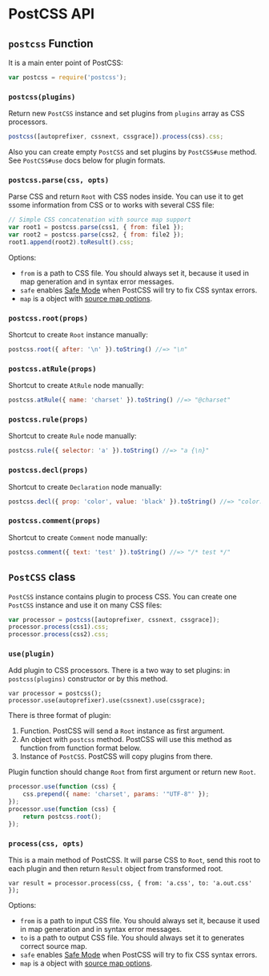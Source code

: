 # PostCSS API

## `postcss` Function

It is a main enter point of PostCSS:

```js
var postcss = require('postcss');
```

### `postcss(plugins)`

Return new `PostCSS` instance and set plugins from `plugins` array
as CSS processors.

```js
postcss([autoprefixer, cssnext, cssgrace]).process(css).css;
```

Also you can create empty `PostCSS` and set plugins by `PostCSS#use` method.
See `PostCSS#use` docs below for plugin formats.

### `postcss.parse(css, opts)`

Parse CSS and return `Root` with CSS nodes inside. You can use it to get ssome
information from CSS or to works with several CSS file:

```js
// Simple CSS concatenation with source map support
var root1 = postcss.parse(css1, { from: file1 });
var root2 = postcss.parse(css2, { from: file2 });
root1.append(root2).toResult().css;
```

Options:

* `from` is a path to CSS file. You should always set it, because it used
  in map generation and in syntax error messages.
* `safe` enables [Safe Mode] when PostCSS will try to fix CSS syntax errors.
* `map` is a object with [source map options].

[source map options]: https://github.com/postcss/postcss#source-map-1
[Safe Mode]:          https://github.com/postcss/postcss#safe-mode

### `postcss.root(props)`

Shortcut to create `Root` instance manually:

```js
postcss.root({ after: '\n' }).toString() //=> "\n"
```

### `postcss.atRule(props)`

Shortcut to create `AtRule` node manually:

```js
postcss.atRule({ name: 'charset' }).toString() //=> "@charset"
```

### `postcss.rule(props)`

Shortcut to create `Rule` node manually:

```js
postcss.rule({ selector: 'a' }).toString() //=> "a {\n}"
```

### `postcss.decl(props)`

Shortcut to create `Declaration` node manually:

```js
postcss.decl({ prop: 'color', value: 'black' }).toString() //=> "color: black"
```

### `postcss.comment(props)`

Shortcut to create `Comment` node manually:

```js
postcss.comment({ text: 'test' }).toString() //=> "/* test */"
```

## `PostCSS` class

`PostCSS` instance contains plugin to process CSS. You can create one `PostCSS`
instance and use it on many CSS files:

```js
var processor = postcss([autoprefixer, cssnext, cssgrace]);
processor.process(css1).css;
processor.process(css2).css;
```

### `use(plugin)`

Add plugin to CSS processors. There is a two way to set plugins:
in `postcss(plugins)` constructor or by this method.

```
var processor = postcss();
processor.use(autoprefixer).use(cssnext).use(cssgrace);
```

There is three format of plugin:

1. Function. PostCSS will send a `Root` instance as first argument.
2. An object with `postcss` method. PostCSS will use this method as function
   from function format below.
3. Instance of `PostCSS`. PostCSS will copy plugins from there.

Plugin function should change `Root` from first argument or return new `Root`.

```js
processor.use(function (css) {
    css.prepend({ name: 'charset', params: '"UTF-8"' });
});
processor.use(function (css) {
    return postcss.root();
});
```

### `process(css, opts)`

This is a main method of PostCSS. It will parse CSS to `Root`, send this root
to each plugin and then return `Result` object from transformed root.

```
var result = processor.process(css, { from: 'a.css', to: 'a.out.css' });
```

Options:

* `from` is a path to input CSS file. You should always set it, because it used
  in map generation and in syntax error messages.
* `to` is a path to output CSS file. You should always set it to generates
  correct source map.
* `safe` enables [Safe Mode] when PostCSS will try to fix CSS syntax errors.
* `map` is a object with [source map options].

[source map options]: https://github.com/postcss/postcss#source-map-1
